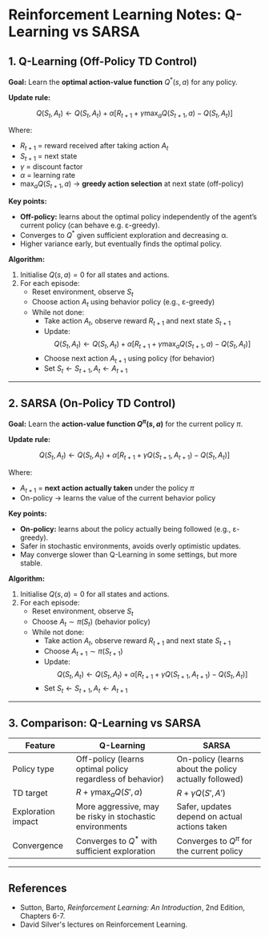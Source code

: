 # Reinforcement Learning Notes: Q-Learning vs SARSA

## 1. Q-Learning (Off-Policy TD Control)

**Goal:** Learn the **optimal action-value function** $Q^*(s,a)$ for any policy.

**Update rule:**

$$
Q(S_t, A_t) \leftarrow Q(S_t, A_t) + \alpha \Big[ R_{t+1} + \gamma \max_a Q(S_{t+1}, a) - Q(S_t, A_t) \Big]
$$

Where:
- $R_{t+1}$ = reward received after taking action $A_t$
- $S_{t+1}$ = next state
- $\gamma$ = discount factor
- $\alpha$ = learning rate
- $\max_a Q(S_{t+1}, a)$ → **greedy action selection** at next state (off-policy)

**Key points:**
- **Off-policy:** learns about the optimal policy independently of the agent’s current policy (can behave e.g. ε-greedy).
- Converges to $Q^*$ given sufficient exploration and decreasing α.
- Higher variance early, but eventually finds the optimal policy.

**Algorithm:**
1. Initialise $Q(s,a) = 0$ for all states and actions.
2. For each episode:
   - Reset environment, observe $S_t$
   - Choose action $A_t$ using behavior policy (e.g., ε-greedy)
   - While not done:
     - Take action $A_t$, observe reward $R_{t+1}$ and next state $S_{t+1}$
     - Update:
       $$
       Q(S_t,A_t) \leftarrow Q(S_t,A_t) + \alpha \left[ R_{t+1} + \gamma \max_a Q(S_{t+1},a) - Q(S_t,A_t) \right]
       $$
     - Choose next action $A_{t+1}$ using policy (for behavior)
     - Set $S_t \leftarrow S_{t+1}, A_t \leftarrow A_{t+1}$

---

## 2. SARSA (On-Policy TD Control)

**Goal:** Learn the **action-value function $Q^\pi(s,a)$** for the current policy $\pi$.

**Update rule:**

$$
Q(S_t, A_t) \leftarrow Q(S_t, A_t) + \alpha \Big[ R_{t+1} + \gamma Q(S_{t+1}, A_{t+1}) - Q(S_t, A_t) \Big]
$$

Where:
- $A_{t+1}$ = **next action actually taken** under the policy $\pi$
- On-policy → learns the value of the current behavior policy

**Key points:**
- **On-policy:** learns about the policy actually being followed (e.g., ε-greedy).
- Safer in stochastic environments, avoids overly optimistic updates.
- May converge slower than Q-Learning in some settings, but more stable.

**Algorithm:**
1. Initialise $Q(s,a) = 0$ for all states and actions.
2. For each episode:
   - Reset environment, observe $S_t$
   - Choose $A_t \sim \pi(S_t)$ (behavior policy)
   - While not done:
     - Take action $A_t$, observe reward $R_{t+1}$ and next state $S_{t+1}$
     - Choose $A_{t+1} \sim \pi(S_{t+1})$
     - Update:
       $$
       Q(S_t,A_t) \leftarrow Q(S_t,A_t) + \alpha \left[ R_{t+1} + \gamma Q(S_{t+1},A_{t+1}) - Q(S_t,A_t) \right]
       $$
     - Set $S_t \leftarrow S_{t+1}, A_t \leftarrow A_{t+1}$

---

## 3. Comparison: Q-Learning vs SARSA

| Feature | Q-Learning | SARSA |
|---------|------------|-------|
| Policy type | Off-policy (learns optimal policy regardless of behavior) | On-policy (learns about the policy actually followed) |
| TD target | $R + \gamma \max_a Q(S',a)$ | $R + \gamma Q(S',A')$ |
| Exploration impact | More aggressive, may be risky in stochastic environments | Safer, updates depend on actual actions taken |
| Convergence | Converges to $Q^*$ with sufficient exploration | Converges to $Q^\pi$ for the current policy |

---

## References

- Sutton, Barto, *Reinforcement Learning: An Introduction*, 2nd Edition, Chapters 6-7.
- David Silver's lectures on Reinforcement Learning.

